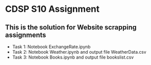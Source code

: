 # CDSP S10 Assignment
## This is the solution for Website scrapping assignments
- Task 1: Notebook ExchangeRate.ipynb
- Task 2: Notebook Weather.ipynb and output file WeatherData.csv
- Task 3: Notebook Books.ipynb and output file bookslist.csv